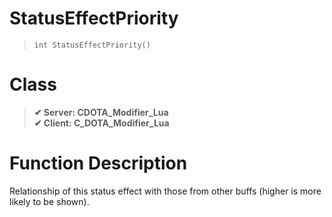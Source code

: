 # StatusEffectPriority
> `int StatusEffectPriority()`
# Class
> __✔ Server: CDOTA_Modifier_Lua__  
> __✔ Client: C_DOTA_Modifier_Lua__  
# Function Description
Relationship of this status effect with those from other buffs (higher is more likely to be shown).
